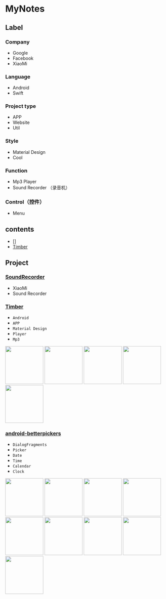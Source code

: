 # MyNotes

## Label

### Company

* Google
* Facebook
* XiaoMi

### Language
* Android
* Swift

### Project type
* APP
* Website
* Util

### Style
* Material Design
* Cool

### Function
* Mp3 Player
* Sound Recorder （录音机）

### Control（控件）

* Menu

## contents
* []
* [Timber](#timber)

## Project

### [SoundRecorder](https://github.com/MiCode/SoundRecorder)

* XiaoMi
* Sound Recorder





### [Timber](https://github.com/naman14/Timber)

* `Android`
* `APP`
* `Material Design`
* `Player`
* `Mp3`

<img src="https://raw.githubusercontent.com/naman14/Timber/master/graphics/Screenshot_2015-09-18-12-33-27.png" width="120">
<img src="https://raw.githubusercontent.com/naman14/Timber/master/graphics/Screenshot_2015-08-05-14-23-03.png" width="120">
<img src="https://raw.githubusercontent.com/naman14/Timber/master/graphics/Screenshot_2015-08-29-22-44-26.png" width="120">
<img src="https://raw.githubusercontent.com/naman14/Timber/master/graphics/Screenshot_2015-08-31-11-50-50.png" width="120">
<img src="https://raw.githubusercontent.com/naman14/Timber/master/graphics/Screenshot_2015-08-31-11-52-50.png" width="120">


### [android-betterpickers](https://github.com/code-troopers/android-betterpickers)

* `DialogFragments`
* `Picker`
* `Date`
* `Time`
* `Calendar`
* `Clock`

<img src="https://raw.githubusercontent.com/code-troopers/android-betterpickers/master/sample/imagery/screenshot_calendar_date.png" width="120">
<img src="https://raw.githubusercontent.com/code-troopers/android-betterpickers/master/sample/imagery/screenshot_date.png" width="120">
<img src="https://raw.githubusercontent.com/code-troopers/android-betterpickers/master/sample/imagery/screenshot_expiration.png" width="120">
<img src="https://raw.githubusercontent.com/code-troopers/android-betterpickers/master/sample/imagery/screenshot_hms.png" width="120">
<img src="https://raw.githubusercontent.com/code-troopers/android-betterpickers/master/sample/imagery/screenshot_number.png" width="120">
<img src="https://raw.githubusercontent.com/code-troopers/android-betterpickers/master/sample/imagery/screenshot_radial_time.png" width="120">
<img src="https://raw.githubusercontent.com/code-troopers/android-betterpickers/master/sample/imagery/screenshot_recurrence.png" width="120">
<img src="https://raw.githubusercontent.com/code-troopers/android-betterpickers/master/sample/imagery/screenshot_time.png" width="120">
<img src="https://raw.githubusercontent.com/code-troopers/android-betterpickers/master/sample/imagery/screenshot_time_zone.png" width="120">


